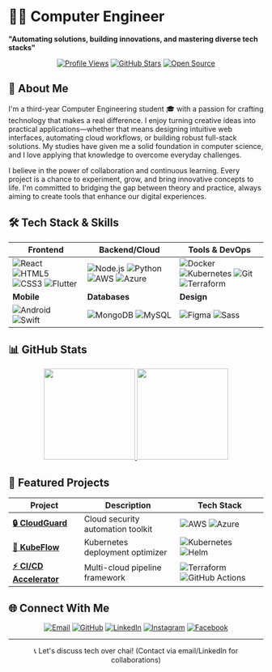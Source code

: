 # 👨‍💻 Computer Engineer  
**"Automating solutions, building innovations, and mastering diverse tech stacks"**

<div align="center">
  
[![Profile Views](https://komarev.com/ghpvc/?username=rupesh3433&style=for-the-badge&color=7B1FA2&label=PROFILE+VIEWS)](https://github.com/rupesh3433)
[![GitHub Stars](https://img.shields.io/github/stars/rupesh3433?style=for-the-badge&color=7B1FA2)](https://github.com/rupesh3433)
[![Open Source](https://img.shields.io/badge/OPEN%20SOURCE-❤-7B1FA2?style=for-the-badge)](https://github.com/rupesh3433)

</div>

## 🚀 About Me

I'm a third-year Computer Engineering student 🎓 with a passion for crafting technology that makes a real difference. I enjoy turning creative ideas into practical applications—whether that means designing intuitive web interfaces, automating cloud workflows, or building robust full-stack solutions. My studies have given me a solid foundation in computer science, and I love applying that knowledge to overcome everyday challenges.

I believe in the power of collaboration and continuous learning. Every project is a chance to experiment, grow, and bring innovative concepts to life. I'm committed to bridging the gap between theory and practice, always aiming to create tools that enhance our digital experiences.

## 🛠️ Tech Stack & Skills

<div align="center">
  
| **Frontend** | **Backend/Cloud** | **Tools & DevOps** |
|--------------|-------------------|------------------|
| ![React](https://img.shields.io/badge/React-20232A?style=flat-square&logo=react&logoColor=61DAFB) ![HTML5](https://img.shields.io/badge/HTML5-E34F26?style=flat-square&logo=html5&logoColor=white) ![CSS3](https://img.shields.io/badge/CSS3-1572B6?style=flat-square&logo=css3&logoColor=white) ![Flutter](https://img.shields.io/badge/Flutter-02569B?style=flat-square&logo=flutter&logoColor=white) | ![Node.js](https://img.shields.io/badge/Node.js-339933?style=flat-square&logo=nodedotjs&logoColor=white) ![Python](https://img.shields.io/badge/Python-3776AB?style=flat-square&logo=python&logoColor=white) ![AWS](https://img.shields.io/badge/AWS-FF9900?style=flat-square&logo=amazonaws&logoColor=white) ![Azure](https://img.shields.io/badge/Azure-0089D6?style=flat-square&logo=microsoftazure&logoColor=white) | ![Docker](https://img.shields.io/badge/Docker-2496ED?style=flat-square&logo=docker&logoColor=white) ![Kubernetes](https://img.shields.io/badge/Kubernetes-326CE5?style=flat-square&logo=kubernetes&logoColor=white) ![Git](https://img.shields.io/badge/Git-F05032?style=flat-square&logo=git&logoColor=white) ![Terraform](https://img.shields.io/badge/Terraform-7B42BC?style=flat-square&logo=terraform&logoColor=white) |
| **Mobile** | **Databases** | **Design** |
| ![Android](https://img.shields.io/badge/Android-3DDC84?style=flat-square&logo=android&logoColor=white) ![Swift](https://img.shields.io/badge/Swift-FA7343?style=flat-square&logo=swift&logoColor=white) | ![MongoDB](https://img.shields.io/badge/MongoDB-4EA94B?style=flat-square&logo=mongodb&logoColor=white) ![MySQL](https://img.shields.io/badge/MySQL-4479A1?style=flat-square&logo=mysql&logoColor=white) | ![Figma](https://img.shields.io/badge/Figma-F24E1E?style=flat-square&logo=figma&logoColor=white) ![Sass](https://img.shields.io/badge/Sass-CC6699?style=flat-square&logo=sass&logoColor=white) |

</div>

## 📊 GitHub Stats

<div align="center">
  <a href="https://github.com/rupesh3433">
    <img height="180em" src="https://github-readme-stats.vercel.app/api?username=rupesh3433&show_icons=true&theme=radical&include_all_commits=true&count_private=true" />
    <img height="180em" src="https://github-readme-stats.vercel.app/api/top-langs/?username=rupesh3433&layout=compact&theme=radical&hide=roff" />
  </a>
</div>

## 🚀 Featured Projects

<div align="center">
  
| Project | Description | Tech Stack |
|---------|-------------|------------|
| [**🔒 CloudGuard**](https://github.com/rupesh3433/CloudGuard) | Cloud security automation toolkit | ![AWS](https://img.shields.io/badge/-AWS-FF9900?style=flat-square&logo=amazonaws&logoColor=white) ![Azure](https://img.shields.io/badge/-Azure-0089D6?style=flat-square&logo=microsoftazure&logoColor=white) |
| [**🚀 KubeFlow**](https://github.com/rupesh3433/KubeFlow) | Kubernetes deployment optimizer | ![Kubernetes](https://img.shields.io/badge/-K8s-326CE5?style=flat-square&logo=kubernetes&logoColor=white) ![Helm](https://img.shields.io/badge/-Helm-0F1689?style=flat-square&logo=helm&logoColor=white) |
| [**⚡ CI/CD Accelerator**](https://github.com/rupesh3433/CI-CD-Accelerator) | Multi-cloud pipeline framework | ![Terraform](https://img.shields.io/badge/-Terraform-7B42BC?style=flat-square&logo=terraform&logoColor=white) ![GitHub Actions](https://img.shields.io/badge/-GitHub_Actions-2088FF?style=flat-square&logo=githubactions&logoColor=white) |
  
</div>

## 🌐 Connect With Me

<div align="center">
  
[![Email](https://img.shields.io/badge/Email-D14836?style=for-the-badge&logo=gmail&logoColor=white)](mailto:rupesh.poudel22@pccoepune.org)
[![GitHub](https://img.shields.io/badge/GitHub-100000?style=for-the-badge&logo=github&logoColor=white)](https://github.com/rupesh3433)
[![LinkedIn](https://img.shields.io/badge/LinkedIn-0077B5?style=for-the-badge&logo=linkedin&logoColor=white)](https://www.linkedin.com/in/rupesh-poudel-755b7a345)
[![Instagram](https://img.shields.io/badge/Instagram-E4405F?style=for-the-badge&logo=instagram&logoColor=white)](https://www.instagram.com/rupacepoudel)
[![Facebook](https://img.shields.io/badge/Facebook-1877F2?style=for-the-badge&logo=facebook&logoColor=white)](https://www.facebook.com/rup.ace.5872)

</div>

---

<div align="center">
  
📞 Let's discuss tech over chai! (Contact via email/LinkedIn for collaborations)

</div>
